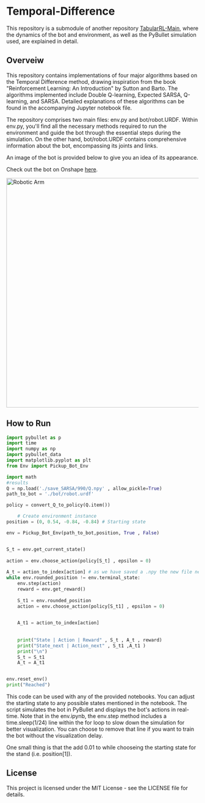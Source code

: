 # Temporal-Difference


This repository is a submodule of another repository [TabularRL-Main](https://github.com/TheUndercover01/TabularRL-Main/tree/main), where the dynamics of the bot and environment, as well as the PyBullet simulation used, are explained in detail. 


## Overveiw

This repository contains implementations of four major algorithms based on the Temporal Difference method, drawing inspiration from the book "Reinforcement Learning: An Introduction" by Sutton and Barto. The algorithms implemented include Double Q-learning, Expected SARSA, Q-learning, and SARSA. Detailed explanations of these algorithms can be found in the accompanying Jupyter notebook file.

The repository comprises two main files: env.py and bot/robot.URDF. Within env.py, you'll find all the necessary methods required to run the environment and guide the bot through the essential steps during the simulation. On the other hand, bot/robot.URDF contains comprehensive information about the bot, encompassing its joints and links.

An image of the bot is provided below to give you an idea of its appearance.

Check out the bot on Onshape [here](https://cad.onshape.com/documents/04a8f06c4e82eef0aab52342/w/e26ea93d189b4fb4644d2868/e/ce0ae9d693e713171509edc4?renderMode=0&leftPanel=false&uiState=65b6963083efbe35d664705e).

<img src="https://github.com/TheUndercover01/TabularRL-Robotics/blob/main/image_bot.png?raw=true" alt="Robotic Arm" width="575" height="600">


## How to Run

```python
import pybullet as p
import time
import numpy as np
import pybullet_data 
import matplotlib.pyplot as plt
from Env import Pickup_Bot_Env

import math
#results 
Q = np.load('./save_SARSA/990/Q.npy' , allow_pickle=True)
path_to_bot = './bot/robot.urdf'

policy = convert_Q_to_policy(Q.item())

    # Create environment instance
position = (0, 0.54, -0.84, -0.84) # Starting state

env = Pickup_Bot_Env(path_to_bot,position, True , False)


S_t = env.get_current_state()
    
action = env.choose_action(policy[S_t] , epsilon = 0)
   
A_t = action_to_index[action] # as we have saved a .npy the new file needs to be converted back to a dictionary
while env.rounded_position != env.terminal_state:
    env.step(action)
    reward = env.get_reward()
    
    S_t1 = env.rounded_position
    action = env.choose_action(policy[S_t1] , epsilon = 0)
  

    A_t1 = action_to_index[action]
    
    
    print("State | Action | Reward" , S_t , A_t , reward)
    print("State_next | Action_next" , S_t1 ,A_t1 )
    print("\n")
    S_t = S_t1
    A_t = A_t1


env.reset_env()
print("Reached")

```
This code can be used with any of the provided notebooks. You can adjust the starting state to any possible states mentioned in the notebook. The script simulates the bot in PyBullet and displays the bot's actions in real-time. Note that in the env.ipynb, the env.step method includes a time.sleep(1/24) line within the for loop to slow down the simulation for better visualization. You can choose to remove that line if you want to train the bot without the visualization delay.

One small thing is that the add 0.01 to while chooseing the starting state for the stand (i.e. position[1]).

## License

This project is licensed under the MIT License - see the LICENSE file for details.
